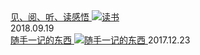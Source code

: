 <div class="card">
    <a href="read/index.md" style="display:block">
        见、阅、听、读感悟
        <img src="http://hbfile.b0.upaiyun.com/img/home/banner/1dc63d4edec4996871a44f5d7e8c9cde361d53989b246" class="card-img" alt="读书" />
        <a class="card-time">2018.09.19</a>
    </a>
</div>

<div class="card">
    <a href="docs/c.md">
        随手一记的东西
        <img src="http://hbfile.b0.upaiyun.com/img/home/banner/632a0d9115b1373944b51cc6c68f27f5348fa52fc447e" class="card-img" alt="随手一记的东西" />
        <a class="card-time">2017.12.23</a>
    </a>
</div>



<!-- <div class="card">
    <a href="sum/index.md">
        总结
        <img src="http://hbfile.b0.upaiyun.com/img/home/banner/1bc004d49cb173857cf75507141a33a0070e7a831040a6" class="card-img" alt="总结" />
        <a class="card-time">2018.12.14</a>
    </a>
</div> -->
